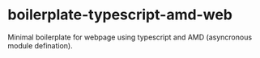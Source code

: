 # boilerplate-typescript-amd-web
Minimal boilerplate for webpage using typescript and AMD (asyncronous module defination). 

